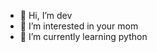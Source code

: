 - 👋 Hi, I’m dev
- 👀 I’m interested in your mom
- 🌱 I’m currently learning python

<!---
itsdevxd/itsdevxd is a ✨ special ✨ repository because its `README.md` (this file) appears on your GitHub profile.
You can click the Preview link to take a look at your changes.
--->
